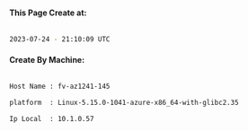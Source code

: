 
   
#### This Page Create at:

```bash

2023-07-24 - 21:10:09 UTC

```

#### Create By Machine:

```bash

Host Name : fv-az1241-145

platform  : Linux-5.15.0-1041-azure-x86_64-with-glibc2.35

Ip Local  : 10.1.0.57

```

